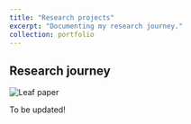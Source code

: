 ```yaml
---
title: "Research projects"
excerpt: "Documenting my research journey."
collection: portfolio
---
```


## Research journey

![Leaf paper](/images/portfolio2-leaf.png)

To be updated!
